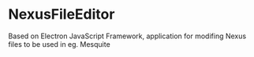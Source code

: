 # NexusFileEditor
Based on Electron JavaScript Framework, application for modifing Nexus files to be used in eg. Mesquite
